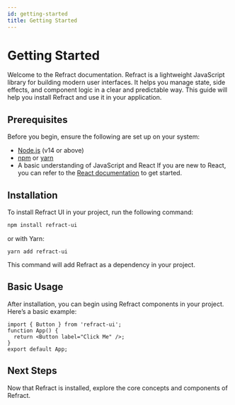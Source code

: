 ```yaml
---
id: getting-started
title: Getting Started
---
```

# Getting Started
Welcome to the Refract documentation. Refract is a lightweight JavaScript library for building modern user interfaces. It helps you manage state, side effects, and component logic in a clear and predictable way.
This guide will help you install Refract and use it in your application.
## Prerequisites
Before you begin, ensure the following are set up on your system:
- [Node.js](https://nodejs.org/) (v14 or above)
- [npm](https://www.npmjs.com/) or [yarn](https://yarnpkg.com/)
- A basic understanding of JavaScript and React
If you are new to React, you can refer to the [React documentation](https://react.dev/learn) to get started.
## Installation
To install Refract UI in your project, run the following command:
```bash
npm install refract-ui
```
or with Yarn:
```
yarn add refract-ui
```
This command will add Refract as a dependency in your project.
## Basic Usage
After installation, you can begin using Refract components in your project.
Here’s a basic example:
```
import { Button } from 'refract-ui';
function App() {
  return <Button label="Click Me" />;
}
export default App;
```
## Next Steps
Now that Refract is installed, explore the core concepts and components of Refract.

